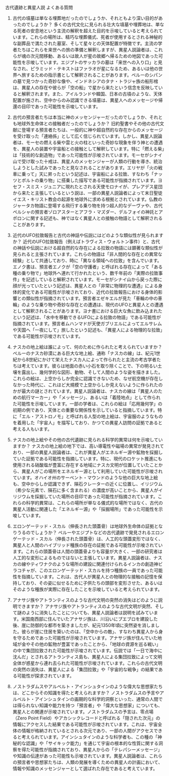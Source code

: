 古代遺跡と異星人説
よくある質問
1. 古代の墳墓は単なる埋葬地だったのでしょうか、それともより深い目的があったのでしょうか？
多くの古代文化に見られる壮大な墳墓や埋葬地は、単なる死者の安息地という主流の解釈を超えた目的を示唆していると考えられています。これらの場所は、精巧な埋葬儀式、死者が使用するとされる神秘的な副葬品で満たされた墓室、そして星々との天体配置が特徴です。主流の学者たちはこれらを来世への旅の準備と解釈しますが、異星人説論者は、これらが魂の次元間移動、あるいは故人が星の故郷へ帰るための地図であった可能性を示唆しています。エジプトのサッカラの墓は「来世への入り口」と見なされ、ピラミッド・テキストはファラオが星になるため、あるいは他の世界へ旅するための指示書として解釈されることがあります。ペルーのシパンの墓で見つかった奇妙な像や、インドネシアのタナ・トラジャ族の船形棺は、異星人の存在や彼らが「空の船」で星から来たという信念を反映していると解釈されます。また、アイルランドや韓国、日本の古墳のような、天体配置が施され、空中からのみ認識できる墳墓は、異星人へのメッセージや帰還の目印であった可能性を示唆しています。

2. 古代の預言者たちは本当に神のメッセンジャーだったのでしょうか、それとも地球外生命体との接触者だったのでしょうか？
旧約聖書やその他の古代文献に登場する預言者たちは、一般的に神や超自然的な存在からのメッセージを受け取った「連絡係」として広く信じられています。しかし、異星人説論者は、モーセの燃える柴や雲と火の柱といった奇妙な現象を伴う神との遭遇を、異星人の装置や宇宙船との接触として解釈しています。特に「燃える柴」は「技術的な創造物」であった可能性が示唆されています。モーセがシナイ山で受け取った十戒は、異星人のメッセンジャーが人類の行動を導き、統治しようとした試みであったと見なされることがあります。エリヤが「火の戦車に乗って」天に昇ったという記述は、宇宙船による拉致、すなわち「ナッツとボルトの乗り物」に搭乗した描写である可能性が指摘されています。ヨセフ・スミス・ジュニアに現れたとされる天使モロナイが、プレアデス星団から来たと主張しているという説は、一部の異星人説論者によって末日聖徒イエス・キリスト教会の起源を地球外に求める根拠とされています。仏教のジャータカ物語に登場する飛行する乗り物を持つ超人的なデーヴァや、古代ペルシャの預言者ゾロアスターとアフラ・マズダー、デルフォイの神託とアポロンに関する記述も、神ではなく異星人との接触の物語として解釈されることがあります。

3. 近代のUFO拉致報告と古代の神話や伝説にはどのような類似性が見られますか？
近代のUFO拉致報告（例えばトラヴィス・ウォルトン事件）と、古代の神話や伝説における超自然的な存在による拉致の物語には顕著な類似性が見られると主張されています。これらの物語は「非人間的な存在との異常な経験」として共通しており、時に「異なる領域への拉致」を含んでいます。エノク書は、預言者エノクが「空の守護者」と呼ばれる存在によって「ある種の乗り物で」地球外へ連れて行かれたという、数千年前の「実際の拉致事件」を記述していると解釈されています。モーセがシナイ山から戻った際に顔が光っていたという記述は、異星人との「非常に物理的な遭遇」による身体的変化である可能性が示唆されており、近代の拉致報告における身体的影響との類似性が指摘されています。預言者エゼキエルが見た「車輪の中の車輪」のような乗り物や奇妙な存在との遭遇は、現代のUFOと異星人との遭遇として解釈されることがあります。ヨナ書における巨大な魚に飲み込まれたという記述は、「水中を移動できるUFOによる拉致の物語」である可能性が指摘されています。預言者ムハンマドが天使ガブリエルによってエルサレムや天国へ「一夜にして」旅したという記述も、「異星人による物理的な拉致」である可能性が示唆されています。

4. ナスカの地上絵は誰によって、何のために作られたと考えられていますか？
ペルーのナスカ砂漠にある巨大な地上絵、通称「ナスカの線」は、紀元1世紀から8世紀にかけて栄えたナスカ人によって作られたと主流の考古学者たちは考えています。彼らは地面の赤い小石を取り除くことで、下の明るい土壌を露出し、幾何学的な図形、動物、そして人間のような姿を描きました。これらの絵は、上空からしか完全に認識できないため、なぜ航空機が存在しなかった時代に、これほど大規模で上空からしか見えないように作られたのかが最大の謎とされています。異星人説論者は、ナスカの線は「異星人のための航行マーカー」や「メッセージ」、あるいは「着陸地点」として作られた可能性を示唆しています。一部の学者は、これらの絵は「応用幾何学」の初期の例であり、天体との重要な関係性を示していると指摘しています。特に「エル・アストロノモ」と呼ばれる人型の地上絵は、宇宙服のようなものを着用した「宇宙人」を描写しており、かつての異星人訪問の証拠であると考える人もいます。

5. ナスカの地上絵やその他の古代遺跡に見られる科学的異常は何を示唆していますか？
ナスカの地上絵の地下では、高い導電性や磁場の異常が発見されており、一部の異星人説論者は、これが異星人がエネルギー源や鉱物を採掘していた証拠である可能性を指摘しています。特に、現代のロケット推進にも使用される硝酸塩が豊富に存在する地域にナスカ文明が位置していたことから、異星人がこの場所をエネルギー源として利用していた可能性が示唆されています。オハイオ州のサーペント・マウンドのような他の巨大な地上絵も、空中からしか認識できず、隕石クレーターの近くに位置し、イリジウム（希少な元素で、隕石に多く含まれる）の濃度が高いことから、異星人がイリジウムを採掘していた場所の目印であった可能性が指摘されています。これらの科学的異常は、これらの場所が単なる儀式的な場所ではなく、古代の異星人活動に関連した「エネルギー源」や「採掘場所」であった可能性を示唆しています。

6. エロンゲーテッド・スカル（伸長された頭蓋骨）は地球外生命体の証拠となりうるのでしょうか？
ペルーやエジプトなどの古代遺跡で発見されるエロンゲーテッド・スカル（伸長された頭蓋骨）は、人工的な頭蓋変形ではなく、異星人と人間のハイブリッド種族の存在の証拠である可能性が示唆されています。これらの頭蓋骨は人間の頭蓋骨よりも容量が大きく、一部の研究者は人工的な変形によるものではないと主張しています。異星人説論者は、ナスカの線やティワナクのような場所の建設に関連付けられるインカの創造神ビラコチャが、このエロンゲーテッド・スカルを持つ種族の一員であった可能性を指摘しています。これは、古代人が異星人との物理的な接触の記憶を保持しており、その姿に似せるために子供たちの頭部を変形させた、あるいはそのような種族が実際に存在したことを示唆していると考えられています。

7. アナサジ族やアトランティスのような古代文明の突然の消失はどのように説明できますか？
アナサジ族やアトランティスのような古代文明が突然、そして謎のように消失したことについても、異星人説論者は説明を試みています。米国南西部に住んでいたアナサジ族は、川沿いにプエブロを建設した後、崖に防御的な都市を築きましたが、紀元1350年頃に突然姿を消しました。彼らが崖に住居を築いたのは、「空中からの敵」、すなわち異星人から身を守るためであった可能性が示唆されています。アナサジ族が住んでいた地域が金やその他の鉱物が豊富であったことから、「地球の資源を巡る戦い」の中で集団拉致された可能性が示唆されています。伝説では「一日で海中に沈んだ」とされるアトランティス島も、異星人による集団拉致によって文明全体が惑星から連れ去られた可能性が示唆されています。これらの古代文明の突然の消失は、異星人による「集団拉致」や「宇宙的な戦争」の結果である可能性が探求されています。

8. ノストラダムスやアルベルト・アインシュタインのような偉大な思想家たちは、どこからその知識を得たと考えられますか？
ノストラダムスの予言やアルベルト・アインシュタインの画期的な科学的洞察といった、通常の人間では得られない知識や能力を持つ「預言者」や「偉大な思想家」についても、異星人との関連が示唆されています。ノストラダムスの予言は、零点場（Zero Point Field）やアカシックレコードと呼ばれる「隠された次元」の情報にアクセスした結果である可能性が示唆されています。これは、宇宙全体の情報が格納されているとされる次元であり、一部の人間がアクセスできると考えられています。アインシュタインのような科学者も、この種の「神秘的な認識」や「サイキック能力」を通じて宇宙の根本的な性質に関する洞察を得た可能性が指摘されており、異星人からの「テレパシーメッセージ」や知識の伝達があった可能性も示唆されています。異星人説論者は、これらの預言者や思想家たちは、人類の発展を導くための異星人の計画において、情報や知識のメッセンジャーとして選ばれた存在であると考えています。